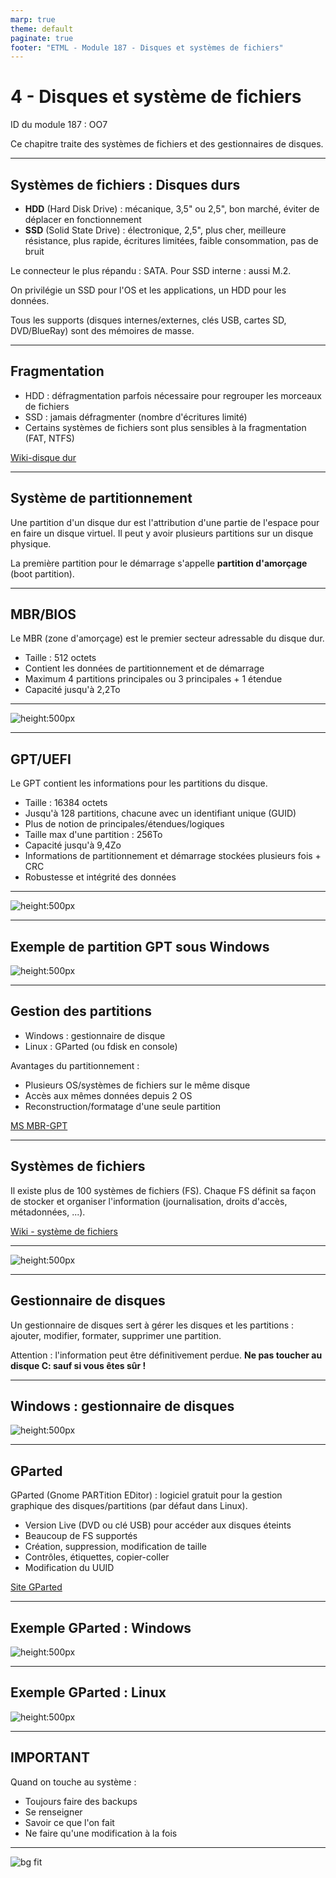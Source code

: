 ```yaml
---
marp: true
theme: default
paginate: true
footer: "ETML - Module 187 - Disques et systèmes de fichiers"
---
```


<!-- header: "Module 187 - Disques et systèmes de fichiers" -->
# 4 - Disques et système de fichiers

ID du module 187 : OO7

Ce chapitre traite des systèmes de fichiers et des gestionnaires de disques.

---

## Systèmes de fichiers : Disques durs

- **HDD** (Hard Disk Drive) : mécanique, 3,5" ou 2,5", bon marché, éviter de déplacer en fonctionnement
- **SSD** (Solid State Drive) : électronique, 2,5", plus cher, meilleure résistance, plus rapide, écritures limitées, faible consommation, pas de bruit

Le connecteur le plus répandu : SATA. Pour SSD interne : aussi M.2.

On privilégie un SSD pour l'OS et les applications, un HDD pour les données.

Tous les supports (disques internes/externes, clés USB, cartes SD, DVD/BlueRay) sont des mémoires de masse.

---

## Fragmentation

- HDD : défragmentation parfois nécessaire pour regrouper les morceaux de fichiers
- SSD : jamais défragmenter (nombre d'écritures limité)
- Certains systèmes de fichiers sont plus sensibles à la fragmentation (FAT, NTFS)

[Wiki-disque dur](https://fr.wikipedia.org/wiki/Disque_dur)

---

## Système de partitionnement

Une partition d'un disque dur est l'attribution d'une partie de l'espace pour en faire un disque virtuel. Il peut y avoir plusieurs partitions sur un disque physique.

La première partition pour le démarrage s'appelle **partition d'amorçage** (boot partition).

---

## MBR/BIOS

Le MBR (zone d'amorçage) est le premier secteur adressable du disque dur.
- Taille : 512 octets
- Contient les données de partitionnement et de démarrage
- Maximum 4 partitions principales ou 3 principales + 1 étendue
- Capacité jusqu'à 2,2To

---

![height:500px](./img/Capt-PART-BIOS.PNG)

---

## GPT/UEFI

Le GPT contient les informations pour les partitions du disque.
- Taille : 16384 octets
- Jusqu'à 128 partitions, chacune avec un identifiant unique (GUID)
- Plus de notion de principales/étendues/logiques
- Taille max d'une partition : 256To
- Capacité jusqu'à 9,4Zo
- Informations de partitionnement et démarrage stockées plusieurs fois + CRC
- Robustesse et intégrité des données

---

![height:500px](./img/Capt-GPT-STRUC.PNG)

---

## Exemple de partition GPT sous Windows

![height:500px](./img/Capt-PART-UEFI.PNG)

---

## Gestion des partitions

- Windows : gestionnaire de disque
- Linux : GParted (ou fdisk en console)

Avantages du partitionnement :
- Plusieurs OS/systèmes de fichiers sur le même disque
- Accès aux mêmes données depuis 2 OS
- Reconstruction/formatage d'une seule partition

[MS MBR-GPT](https://www.tech2tech.fr/quelle-est-la-difference-entre-le-format-gpt-et-mbr-pour-un-disque/)

---

## Systèmes de fichiers

Il existe plus de 100 systèmes de fichiers (FS). Chaque FS définit sa façon de stocker et organiser l'information (journalisation, droits d'accès, métadonnées, ...).

[Wiki - système de fichiers](https://fr.wikipedia.org/wiki/Syst%C3%A8me_de_fichiers)

---

![height:500px](./img/Capt-FS-Win-App-Lin.PNG)

---

## Gestionnaire de disques

Un gestionnaire de disques sert à gérer les disques et les partitions : ajouter, modifier, formater, supprimer une partition.

Attention : l'information peut être définitivement perdue. **Ne pas toucher au disque C: sauf si vous êtes sûr !**

---

## Windows : gestionnaire de disques

![height:500px](./img/Capt-gest-disques-Windows.PNG)

---

## GParted

GParted (Gnome PARTition EDitor) : logiciel gratuit pour la gestion graphique des disques/partitions (par défaut dans Linux).
- Version Live (DVD ou clé USB) pour accéder aux disques éteints
- Beaucoup de FS supportés
- Création, suppression, modification de taille
- Contrôles, étiquettes, copier-coller
- Modification du UUID

[Site GParted](https://gparted.org/)

---

## Exemple GParted : Windows

![height:500px](./img/Capt-gparted-uuid-W10.PNG)

---

## Exemple GParted : Linux

![height:500px](./img/Capt-gparted-uuid-linux.PNG)

---

## IMPORTANT

Quand on touche au système :
- Toujours faire des backups
- Se renseigner
- Savoir ce que l'on fait
- Ne faire qu'une modification à la fois

---

![bg fit](./img/Capt-tab-byte.PNG)
